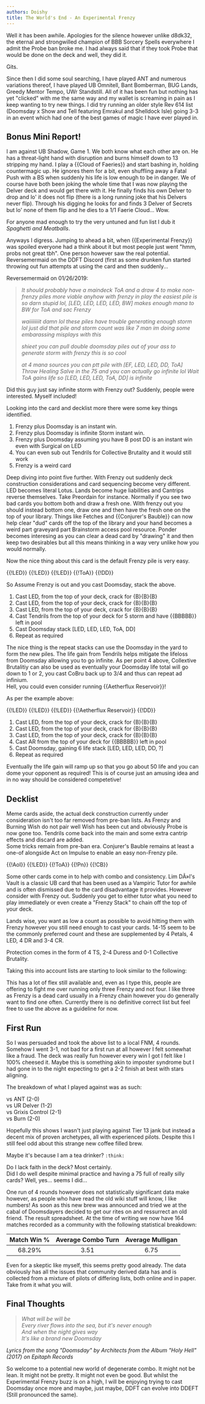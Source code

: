 ```yaml
---
authors: Doishy
title: The World's End - An Experimental Frenzy
---
```


Well it has been awhile. Apologies for the silence however unlike d8dk32, the
eternal and strongwilled champion of BBB Sorcery Spells everywhere I admit the
Probe ban broke me. I had always said that if they took Probe that would be done
on the deck and well, they did it.

Gits.

Since then I did some soul searching, I have played ANT and numerous variations
thereof, I have played UB Omnitell, Bant Bomberman, BUG Lands, Greedy Mentor
Tempo, UWr Standstill. All of it has been fun but nothing has yet "clicked" with
me the same way and my wallet is screaming in pain as I keep wanting to try new
things. I did try running an older style Rev 614 list (Doomsday x Show and Tell
featuring Emrakul and Shelldock Isle) going 3-3 in an event which had one of the
best games of magic I have ever played in.

## Bonus Mini Report!

I am against UB Shadow, Game 1. We both know what each other are on. He has a
threat-light hand with disruption and burns himself down to 13 stripping my
hand. I play a {{Cloud of Faeries}} and start bashing in, holding countermagic
up. He ignores them for a bit, even shuffling away a Fatal Push with a BS when
suddenly his life is low enough to be in danger. We of course have both been
joking the whole time that I was now playing the Delver deck and would get there
with it. He finally finds his own Delver to drop and lo' it does not flip (there
is a long running joke that his Delvers never flip). Through his digging he
looks for and finds 3 Delver of Secrets but lo' none of them flip and he dies to
a 1/1 Faerie Cloud... Wow.

For anyone mad enough to try the very untuned and fun list I dub it *Spaghetti
and Meatballs*.

<div deckfile="2019/03/spaghetti.txt" />

Anyways I digress. Jumping to ahead a bit, when {{Experimental Frenzy}} was
spoiled everyone had a think about it but most people just went "hmm, probs not
great tbh". One person however saw the real potential. Reversemermaid on the
DDFT Discord (first as some drunken fun started throwing out fun attempts at
using the card and then suddenly...

Reversemermaid on 01/26/2019:

> *It should probably have a maindeck ToA and a draw 4 to make non-frenzy piles
> more viable anyhow with frenzy in play the easiest pile is so darn stupid lol,
> \[LED, LED, LED, LED, BW\] makes enough mana to BW for ToA and sac Frenzy*
>
> *waiiiiiiiit damn lol these piles have trouble generating enough storm lol
> just did that pile and storm count was like 7 man im doing some embarassing
> misplays with this*
>
> *shieet you can pull double doomsday piles out of your ass to generate storm
> with frenzy this is so cool*
>
> *at 4 mana sources you can ptt pile with \[EF, LED, LED, DD, ToA\] Throw
> Healing Salve in the 75 and you can actually go infinite lol Wait ToA gains
> life so \[LED, LED, LED, ToA, DD\] is infinite*

Did this guy just say infinite storm with Frenzy out? Suddenly, people were
interested. Myself included!

Looking into the card and decklist more there were some key things identified.

1. Frenzy plus Doomsday is an instant win.
2. Frenzy plus Doomsday is infinite Storm instant win.
3. Frenzy plus Doomsday assuming you have B post DD is an instant win even with
   Surgical on LED
4. You can even sub out Tendrils for Collective Brutality and it would still
   work
5. Frenzy is a weird card

Deep diving into point five further. With Frenzy out suddenly deck construction
considerations and card sequencing become very different. LED becomes literal
Lotus. Lands become huge liabilities and Cantrips reverse themselves. Take
Preordain for instance. Normally if you see two bad cards you bottom both and
draw a fresh one. With frenzy out you should instead bottom one, draw one and
then have the fresh one on the top of your library. Things like Fetches and
{{Conjurer's Bauble}} can now help clear "dud" cards off the top of the library
and your hand becomes a weird part graveyard part Brainstorm access pool
resource. Ponder becomes interesing as you can clear a dead card by "drawing" it
and then keep two desirables but all this means thinking in a way very unlike
how you would normally.

Now the nice thing about this card is the default Frenzy pile is very easy.

<row variant="pile">{{!LED}} {{!LED}} {{!LED}} {{!ToA}} {{!DD}}</row>

So Assume Frenzy is out and you cast Doomsday, stack the above.

1. Cast LED, from the top of your deck, crack for {B}{B}{B}
2. Cast LED, from the top of your deck, crack for {B}{B}{B}
3. Cast LED, from the top of your deck, crack for {B}{B}{B}
4. Cast Tendrils from the top of your deck for 5 storm and have {{BBBBB}} left in pool
5. Cast Doomsday stack \[LED, LED, LED, ToA, DD\]
6. Repeat as required

The nice thing is the repeat stacks can use the Doomsday in the yard to form the
new piles. The life gain from Tendrils helps mitigate the lifeloss from Doomsday
allowing you to go infinite. As per point 4 above, Collextive Brutalitiy can
also be used as eventually your Doomsday life total will go down to 1 or 2, you
cast CoBru back up to 3/4 and thus can repeat ad infinium.  
Hell, you could even consider running {{Aetherflux Reservoir}}!

As per the example above:

<row variant="pile">{{!LED}} {{!LED}} {{!LED}} {{!Aetherflux Reservoir}} {{!DD}}</row>

1. Cast LED, from the top of your deck, crack for {B}{B}{B}
2. Cast LED, from the top of your deck, crack for {B}{B}{B}
3. Cast LED, from the top of your deck, crack for {B}{B}{B}
4. Cast AR from the top of your deck for {{BBBBB}} left in pool
5. Cast Doomsday, gaining 6 life stack \[LED, LED, LED, DD, ?\]
6. Repeat as required

Eventually the life gain will ramp up so that you go about 50 life and you can
dome your opponent as required! This is of course just an amusing idea and in no
way should be considered competetive!

## Decklist

Meme cards aside, the actual deck construction currently under consideration
isn't too far removed from pre-ban lists. As Frenzy and Burning Wish do not pair
well Wish has been cut and obviously Probe is now gone too. Tendrils come back
into the main and some extra cantrip effects and discard are added.  
Some tricks remain from pre-ban era. Conjurer's Bauble remains at least a one-of
alongside Act on Impulse to enable an easy non-Frenzy pile.

<row variant="pile">{{!AoI}} {{!LED}} {{!ToA}} {{!Pn}} {{!CB}}</row>

Some other cards come in to help with combo and consistency. Lim DÃ»l's Vault is
a classic UB card that has been used as a Vampiric Tutor for awhile and is often
dismissed due to the card disadvantage it provides. However consider with Frenzy
out. Suddenly you get to either tutor what you need to play immediately or even
create a "Frenzy Stack" to chain off the top of your deck.

Lands wise, you want as low a count as possible to avoid hitting them with
Frenzy however you still need enough to cast your cards. 14-15 seem to be the
commonly preferred count and these are supplemented by 4 Petals, 4 LED, 4 DR and
3-4 CR.

Protection comes in the form of 4 TS, 2-4 Duress and 0-1 Collective Brutality.

Taking this into account lists are starting to look similar to the following:

<div deckfile="2019/03/ddeft.txt" />

This has a lot of flex still available and, even as I type this, people are
offering to fight me over running only three Frenzy and not four. I like three
as Frenzy is a dead card usually in a Frenzy chain however you do generally want
to find one often. Currently there is no definitive correct list but feel free
to use the above as a guideline for now.

## First Run

So I was persuaded and took the above list to a local FNM, 4 rounds.  
Somehow I went 3-1, not bad for a first run at all however I felt somewhat like
a fraud. The deck was really fun however every win I got I felt like I 100%
cheesed it. Maybe this is something akin to imposter syndrome but I had gone in
to the night expecting to get a 2-2 finish at best with stars aligning.

The breakdown of what I played against was as such:

vs ANT (2-0)  
vs UR Delver (1-2)  
vs Grixis Control (2-1)  
vs Burn (2-0)

Hopefully this shows I wasn't just playing against Tier 13 jank but instead a
decent mix of proven archetypes, all with experienced pilots. Despite this I
still feel odd about this strange new coffee filled brew.

Maybe it's because I am a tea drinker? `:think:`

Do I lack faith in the deck? Most certainly.  
Did I do well despite minimal practice and having a 75 full of really silly
cards? Well, yes... seems I did...

One run of 4 rounds however does not statistically significant data make
however, as people who have read the old wiki stuff will know, I like numbers!
As soon as this new brew was announced and tried we at the cabal of Doomsdayers
decided to get our rites on and ressurrect an old friend. The result
spreadsheet. At the time of writing we now have 164 matches recorded as a
community with the following statistical breakdown:

| Match Win % | Average Combo Turn | Average Mulligan |
| :---------: | :----------------: | :--------------: |
| 68.29%      | 3.51               | 6.75             |

Even for a skeptic like myself, this seems pretty good already. The data
obviously has all the issues that community derived data has and is collected
from a mixture of pilots of differing lists, both online and in paper. Take from
it what you will.

## Final Thoughts

> *What will be will be*  
> *Every river flows into the sea, but it's never enough*  
> *And when the night gives way*  
> *It's like a brand new Doomsday*

*Lyrics from the song "Doomsday" by Architects from the Album "Holy Hell" (2017)
on Epitaph Records*

So welcome to a potential new world of degenerate combo. It might not be lean.
It might not be pretty. It might not even be good. But whilst the Experimental
Frenzy buzz is on a high, I will be enjoying trying to cast Doomsday once more
and maybe, just maybe, DDFT can evolve into DDEFT (Still pronounced the same).
